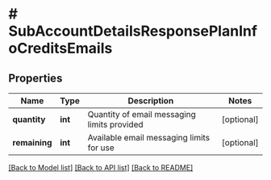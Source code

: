 # # SubAccountDetailsResponsePlanInfoCreditsEmails

## Properties

Name | Type | Description | Notes
------------ | ------------- | ------------- | -------------
**quantity** | **int** | Quantity of email messaging limits provided | [optional]
**remaining** | **int** | Available email messaging limits for use | [optional]

[[Back to Model list]](../../README.md#models) [[Back to API list]](../../README.md#endpoints) [[Back to README]](../../README.md)
